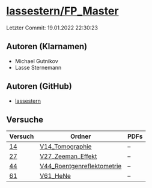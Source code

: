 # [lassestern/FP_Master](https://github.com/lassestern/FP_Master)

Letzter Commit: 19.01.2022 22:30:23

## Autoren (Klarnamen)
- Michael Gutnikov
- Lasse Sternemann

## Autoren (GitHub)
- [lassestern](https://github.com/lassestern)

## Versuche

|       Versuch        |                                                  Ordner                                                  |PDFs|
|----------------------|----------------------------------------------------------------------------------------------------------|----|
|[14](../../versuch/14)|[V14_Tomographie](https://github.com/lassestern/FP_Master/tree/main/V14_Tomographie)                      |–   |
|[27](../../versuch/27)|[V27_Zeeman_Effekt](https://github.com/lassestern/FP_Master/tree/main/V27_Zeeman_Effekt)                  |–   |
|[44](../../versuch/44)|[V44_Roentgenreflektometrie](https://github.com/lassestern/FP_Master/tree/main/V44_Roentgenreflektometrie)|–   |
|[61](../../versuch/61)|[V61_HeNe](https://github.com/lassestern/FP_Master/tree/main/V61_HeNe)                                    |–   |
